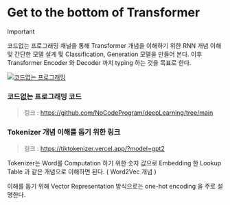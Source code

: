 # Get to the bottom of Transformer 


>[!IMPORTANT]
>코드없는 프로그래밍 채널을 통해 Transformer 개념을 이해하기 위한 RNN 개념 이해 및 간단한 모델 설계 및 Classification, Generation 모델을 만들어 본다.
> 이후 Transformer Encoder 와 Decoder 까지 typing 하는 것을 목표로 한다.

[![코드없는 프로그래밍](http://img.youtube.com/vi/xrq2yN4K_-M/0.jpg)](https://youtu.be/xrq2yN4K_-M)

### 코드없는 프로그래밍 코드
> 링크 : <https://github.com/NoCodeProgram/deepLearning/tree/main>

### Tokenizer 개념 이해를 돕기 위한 링크
> 링크 : <https://tiktokenizer.vercel.app/?model=gpt2>

Tokenizer는 Word를 Computation 하기 위한 숫자 값으로 Embedding 한 Lookup Table 과 같은 개념으로 이해하면 된다. ( Word2Vec 개념 )

이해를 돕기 위해 Vector Representation 방식으로는 one-hot encoding 을 주로 설명한다.

